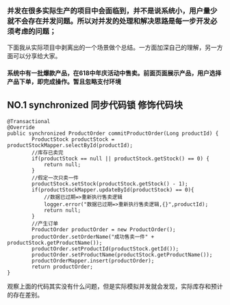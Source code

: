 ### 并发在很多实际生产的项目中会面临到，并不是说系统小，用户量少就不会存在并发问题。所以对并发的处理和解决思路是每一步开发必须考虑的问题；
下面我从实际项目中剥离出的一个场景做个总结。一方面加深自己的理解，另一方面可以分享给大家。
#### 系统中有一批爆款产品，在618中年庆活动中售卖。前面页面展示产品，用户选择产品下单，即完成操作。暂且忽略支付环境

## NO.1 synchronized 同步代码锁 修饰代码块
```
@Transactional
@Override
public synchronized ProductOrder commitProductOrder(Long productId) {
        ProductStock productStock = productStockMapper.selectById(productId);
        //库存已卖完
        if(productStock == null || productStock.getStock() == 0) {
            return null;
        }
        //假定一次只卖一件
        productStock.setStock(productStock.getStock() - 1);
        if(productStockMapper.updateById(productStock) == 0){
            //数据已过期=>重新执行售卖逻辑
            logger.error("数据已过期=>重新执行售卖逻辑,{}",productId);
            return null;
        }
        //产生订单
        ProductOrder productOrder = new ProductOrder();
        productOrder.setOrderName("成功售卖一件" + productStock.getProductName());
        productOrder.setProductId(productStock.getId());
        productOrder.setProductName(productStock.getProductName());
        productOrderMapper.insert(productOrder);
        return productOrder;
}
```
观察上面的代码其实没有什么问题，但是实际模拟并发就会发现，实际库存和预计的存在差别。
